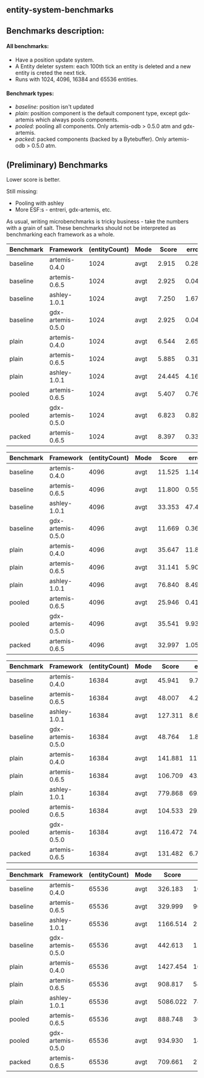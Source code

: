 ## entity-system-benchmarks


## Benchmarks description:
#### All benchmarks:
- Have a position update system.
- A Entity deleter system: each 100th tick an entity is deleted and a new entity is creted the next tick.
- Runs with 1024, 4096, 16384 and 65536 entities.
 
#### Benchmark types:
- *baseline:* position isn't updated
- *plain:* position component is the default component type, except gdx-artemis which always pools components.
- *pooled:* pooling all components. Only artemis-odb > 0.5.0 atm and gdx-artemis.
- *packed:* packed components (backed by a Bytebuffer). Only artemis-odb > 0.5.0 atm.


## (Preliminary) Benchmarks

Lower score is better.

Still missing:
- Pooling with ashley
- More ESF:s - entreri, gdx-artemis, etc.
 
As usual, writing microbenchmarks is tricky business - take the numbers with a grain of salt. These benchmarks should not be interpreted as benchmarking each framework as a whole.



Benchmark | Framework | (entityCount) | Mode | Score | error | Units
----------|-----------|---------------|------|-------|-------|-------
baseline | artemis-0.4.0 | 1024 | avgt | 2.915 | 0.287 | us/op
baseline | artemis-0.6.5 | 1024 | avgt | 2.925 | 0.042 | us/op
baseline | ashley-1.0.1 | 1024 | avgt | 7.250 | 1.676 | us/op
baseline | gdx-artemis-0.5.0 | 1024 | avgt | 2.925 | 0.042 | us/op
plain | artemis-0.4.0 | 1024 | avgt | 6.544 | 2.655 | us/op
plain | artemis-0.6.5 | 1024 | avgt | 5.885 | 0.311 | us/op
plain | ashley-1.0.1 | 1024 | avgt | 24.445 | 4.16 | us/op
pooled | artemis-0.6.5 | 1024 | avgt | 5.407 | 0.767 | us/op
pooled | gdx-artemis-0.5.0 | 1024 | avgt | 6.823 | 0.821 | us/op
packed | artemis-0.6.5 | 1024 | avgt | 8.397 | 0.334 | us/op


Benchmark | Framework | (entityCount) | Mode | Score | error | Units
----------|-----------|---------------|------|-------|-------|-------
baseline | artemis-0.4.0 | 4096 | avgt | 11.525 | 1.14 | us/op
baseline | artemis-0.6.5 | 4096 | avgt | 11.800 | 0.55 | us/op
baseline | ashley-1.0.1 | 4096 | avgt | 33.353 | 47.442 | us/op
baseline | gdx-artemis-0.5.0 | 4096 | avgt | 11.669 | 0.369 | us/op
plain | artemis-0.4.0 | 4096 | avgt | 35.647 | 11.871 | us/op
plain | artemis-0.6.5 | 4096 | avgt | 31.141 | 5.907 | us/op
plain | ashley-1.0.1 | 4096 | avgt | 76.840 | 8.491 | us/op
pooled | artemis-0.6.5 | 4096 | avgt | 25.946 | 0.418 | us/op
pooled | gdx-artemis-0.5.0 | 4096 | avgt | 35.541 | 9.939 | us/op
packed | artemis-0.6.5 | 4096 | avgt | 32.997 | 1.05 | us/op

Benchmark | Framework | (entityCount) | Mode | Score | error | Units
----------|-----------|---------------|------|-------|-------|-------
baseline | artemis-0.4.0 | 16384 | avgt | 45.941 | 9.776 | us/op
baseline | artemis-0.6.5 | 16384 | avgt | 48.007 | 4.246 | us/op
baseline | ashley-1.0.1 | 16384 | avgt | 127.311 | 8.656 | us/op
baseline | gdx-artemis-0.5.0 | 16384 | avgt | 48.764 | 1.884 | us/op
plain | artemis-0.4.0 | 16384 | avgt | 141.881 | 117.303 | us/op
plain | artemis-0.6.5 | 16384 | avgt | 106.709 | 43.646 | us/op
plain | ashley-1.0.1 | 16384 | avgt | 779.868 | 69.083 | us/op
pooled | artemis-0.6.5 | 16384 | avgt | 104.533 | 29.109 | us/op
pooled | gdx-artemis-0.5.0 | 16384 | avgt | 116.472 | 74.725 | us/op
packed | artemis-0.6.5 | 16384 | avgt | 131.482 | 6.701 | us/op

Benchmark | Framework | (entityCount) | Mode | Score | error | Units
----------|-----------|---------------|------|-------|-------|-------
baseline | artemis-0.4.0 | 65536 | avgt | 326.183 | 105.805 | us/op
baseline | artemis-0.6.5 | 65536 | avgt | 329.999 | 90.766 | us/op
baseline | ashley-1.0.1 | 65536 | avgt | 1166.514 | 25.681 | us/op
baseline | gdx-artemis-0.5.0 | 65536 | avgt | 442.613 | 158.286 | us/op
plain | artemis-0.4.0 | 65536 | avgt | 1427.454 | 165.22 | us/op
plain | artemis-0.6.5 | 65536 | avgt | 908.817 | 54.062 | us/op
plain | ashley-1.0.1 | 65536 | avgt | 5086.022 | 781.29 | us/op
pooled | artemis-0.6.5 | 65536 | avgt | 888.748 | 30.175 | us/op
pooled | gdx-artemis-0.5.0 | 65536 | avgt | 934.930 | 144.328 | us/op
packed | artemis-0.6.5 | 65536 | avgt | 709.661 | 27.836 | us/op
